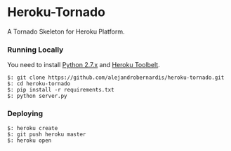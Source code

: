 # Heroku-Tornado

A Tornado Skeleton for Heroku Platform.


### Running Locally

You need to install [Python 2.7.x](http://install.python-guide.org/) and [Heroku Toolbelt](https://toolbelt.heroku.com/).

    $: git clone https://github.com/alejandrobernardis/heroku-tornado.git
    $: cd heroku-tornado
    $: pip install -r requirements.txt
    $: python server.py


### Deploying

    $: heroku create
    $: git push heroku master
    $: heroku open

